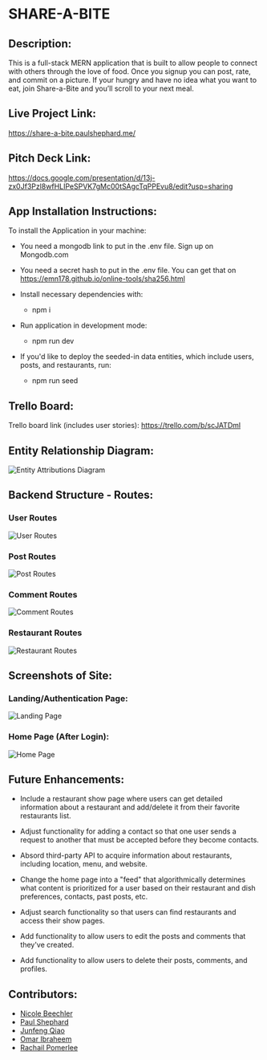# SHARE-A-BITE

## Description:

This is a full-stack MERN application that is built to allow people to connect with others through the love of food.
 Once you signup you can post, rate, and commit on a picture. If your hungry and have no idea what you want to eat, join Share-a-Bite and you’ll scroll to your next meal.

## Live Project Link:

https://share-a-bite.paulshephard.me/

## Pitch Deck Link:

https://docs.google.com/presentation/d/13j-zx0Jf3Pzl8wfHLIPeSPVK7gMc00tSAgcTqPPEvu8/edit?usp=sharing

## App Installation Instructions:

To install the Application in your machine:

- You need a mongodb link to put in the .env file. Sign up on Mongodb.com

- You need a secret hash to put in the .env file. You can get that on https://emn178.github.io/online-tools/sha256.html 

- Install necessary dependencies with:
	+ npm i

- Run application in development mode:
	+ npm run dev
	
- If you'd like to deploy the seeded-in data entities, which include users, posts, and restaurants, run:
	+ npm run seed

## Trello Board:

Trello board link (includes user stories):
https://trello.com/b/scJATDml 

## Entity Relationship Diagram:

![Entity Attributions Diagram](https://i.imgur.com/zTSYJeE.png)

## Backend Structure - Routes:

### User Routes

![User Routes](https://i.imgur.com/ezGh8uO.png)

### Post Routes

![Post Routes](https://i.imgur.com/h6yeqRb.png)

### Comment Routes

![Comment Routes](https://i.imgur.com/Mu6MCvs.png)

### Restaurant Routes

![Restaurant Routes](https://i.imgur.com/6W0qdze.png)

## Screenshots of Site:

### Landing/Authentication Page:

![Landing Page](https://i.imgur.com/loYVmK1.png)

### Home Page (After Login):

![Home Page](https://i.imgur.com/iD3QkEf.png)

## Future Enhancements:

+ Include a restaurant show page where users can get detailed information about a restaurant and add/delete it from their favorite restaurants list.

+ Adjust functionality for adding a contact so that one user sends a request to another that must be accepted before they become contacts.

+ Absord third-party API to acquire information about restaurants, including location, menu, and website.

+ Change the home page into a "feed" that algorithmically determines what content is prioritized for a user based on their restaurant and dish preferences, contacts, past posts, etc.

+ Adjust search functionality so that users can find restaurants and access their show pages.

+ Add functionality to allow users to edit the posts and comments that they've created.

+ Add functionality to allow users to delete their posts, comments, and profiles.

## Contributors: 

+ [Nicole Beechler](https://github.com/nicolebeechler)
+ [Paul Shephard](https://github.com/pshephardiii)
+ [Junfeng Qiao](https://github.com/EmmaQjf)
+ [Omar Ibraheem](https://www.linkedin.com/in/omar-ibraheem-89b1012a4/)
+ [Rachail Pomerlee](https://github.com/raykale)